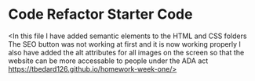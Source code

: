 # Code Refactor Starter Code

<In this file I have added semantic elements to the HTML and CSS folders
The SEO button was not working at first and it is now working properly
I also have added the alt attributes for all images on the screen so that the website can be more accessable to people under the ADA act
https://tbedard126.github.io/homework-week-one/>
